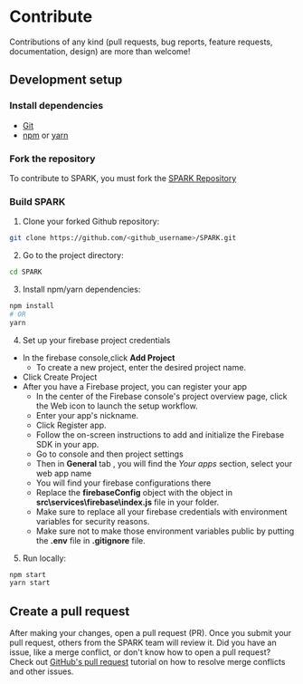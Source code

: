 # Contribute

Contributions of any kind (pull requests, bug reports, feature requests, documentation, design) are more than welcome!

## Development setup

### Install dependencies

- [Git](https://git-scm.com)
- [npm](https://npmjs.com) or [yarn](https://yarnpkg.com)

### Fork the repository

To contribute to SPARK, you must fork the [SPARK Repository](https://github.com/zairza-cetb/SPARK)

### Build SPARK

1. Clone your forked Github repository:

```bash
git clone https://github.com/<github_username>/SPARK.git
```

2. Go to the project directory:

```bash
cd SPARK
```

3. Install npm/yarn dependencies:

```bash
npm install
# OR
yarn
```

4. Set up your firebase project credentials

- In the firebase console,click **Add Project**
  - To create a new project, enter the desired project name.
- Click Create Project
- After you have a Firebase project, you can register your app
  - In the center of the Firebase console's project overview page, click the Web icon to launch the setup workflow.
  - Enter your app's nickname.
  - Click Register app.
  - Follow the on-screen instructions to add and initialize the Firebase SDK in your app.
  - Go to console and then project settings
  - Then in **General** tab , you will find the _Your apps_ section, select your web app name
  - You will find your firebase configurations there
  - Replace the **firebaseConfig** object with the object in **src\services\firebase\index.js** file in your folder.
  - Make sure to replace all your firebase credentials with environment variables for security reasons.
  - Make sure not to make those environment variables public by putting the **.env** file in **.gitignore** file.

5. Run locally:

```bash
npm start
yarn start
```

## Create a pull request

After making your changes, open a pull request (PR). Once you submit your pull request, others from the SPARK team will review it.
Did you have an issue, like a merge conflict, or don't know how to open a pull request? Check out [GitHub's pull request](https://docs.github.com/en/pull-requests/collaborating-with-pull-requests) tutorial on how to resolve merge conflicts and other issues.
